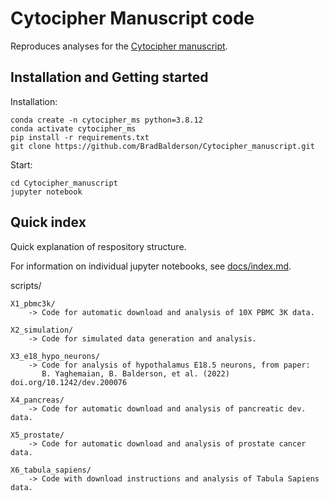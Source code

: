 # Cytocipher Manuscript code

Reproduces analyses for the [Cytocipher manuscript](https://www.biorxiv.org/content/10.1101/2022.08.12.503759v2).

## Installation and Getting started

Installation:

    conda create -n cytocipher_ms python=3.8.12
    conda activate cytocipher_ms
    pip install -r requirements.txt
    git clone https://github.com/BradBalderson/Cytocipher_manuscript.git
    
Start:

    cd Cytocipher_manuscript
    jupyter notebook
    
## Quick index
Quick explanation of respository structure.

For information on individual jupyter notebooks, see [docs/index.md](https://github.com/BradBalderson/Cytocipher_manuscript/blob/main/docs/index.md).

scripts/

    X1_pbmc3k/
        -> Code for automatic download and analysis of 10X PBMC 3K data.

    X2_simulation/
        -> Code for simulated data generation and analysis.
        
    X3_e18_hypo_neurons/
        -> Code for analysis of hypothalamus E18.5 neurons, from paper:
           B. Yaghemaian, B. Balderson, et al. (2022) doi.org/10.1242/dev.200076

    X4_pancreas/
        -> Code for automatic download and analysis of pancreatic dev. data.
        
    X5_prostate/
        -> Code for automatic download and analysis of prostate cancer data.
        
    X6_tabula_sapiens/
        -> Code with download instructions and analysis of Tabula Sapiens data.
